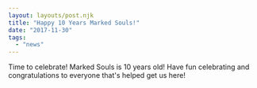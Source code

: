 ```yaml
---
layout: layouts/post.njk
title: "Happy 10 Years Marked Souls!"
date: "2017-11-30"
tags: 
  - "news"
---
```


Time to celebrate! Marked Souls is 10 years old! Have fun celebrating and congratulations to everyone that's helped get us here!

<img src="{{ '/img/posts/10year-anniversary.jpg' | url }}" alt="" class="img-fluid" />